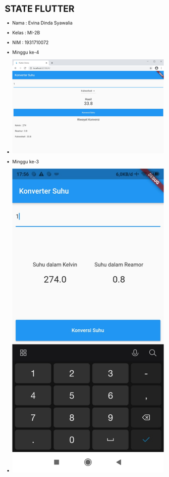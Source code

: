 # STATE FLUTTER

- Nama : Evina Dinda Syawalia
- Kelas : MI-2B
- NIM : 1931710072

- Minggu ke-4
- ![gambar 1](img/image4.jpg)
- Minggu ke-3
- ![gambar 1](img/image1.jpeg)



